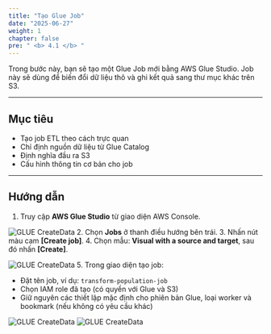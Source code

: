 ```yaml
---
title: "Tạo Glue Job"
date: "2025-06-27"
weight: 1
chapter: false
pre: " <b> 4.1 </b> "
---
```


Trong bước này, bạn sẽ tạo một Glue Job mới bằng AWS Glue Studio. Job này sẽ dùng để biến đổi dữ liệu thô và ghi kết quả sang thư mục khác trên S3.

---

## Mục tiêu

- Tạo job ETL theo cách trực quan
- Chỉ định nguồn dữ liệu từ Glue Catalog
- Định nghĩa đầu ra S3
- Cấu hình thông tin cơ bản cho job

---

## Hướng dẫn

1. Truy cập **AWS Glue Studio** từ giao diện AWS Console.

![GLUE CreateData](/images/5.glue/23_gluejob.png)
2. Chọn **Jobs** ở thanh điều hướng bên trái.
3. Nhấn nút màu cam **[Create job]**.
4. Chọn mẫu: **Visual with a source and target**, sau đó nhấn **[Create]**.

![GLUE CreateData](/images/5.glue/24_gluejob.png)
5. Trong giao diện tạo job:
   - Đặt tên job, ví dụ: `transform-population-job`
   - Chọn IAM role đã tạo (có quyền với Glue và S3)
   - Giữ nguyên các thiết lập mặc định cho phiên bản Glue, loại worker và bookmark (nếu không có yêu cầu khác)

![GLUE CreateData](/images/5.glue/25_gluejob.png)
![GLUE CreateData](/images/5.glue/26_gluejob.png)
